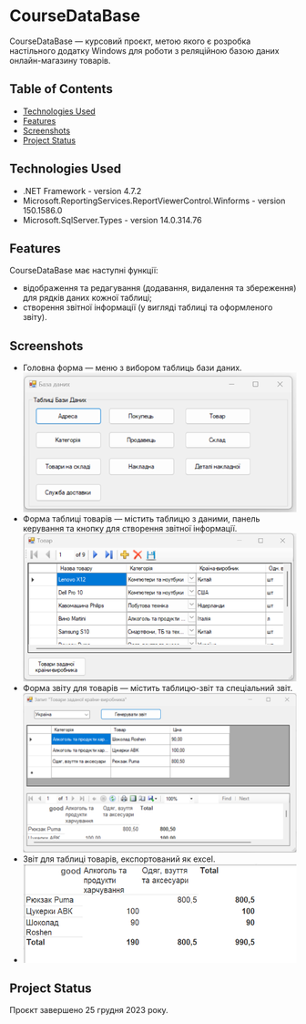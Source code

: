 # CourseDataBase
CourseDataBase — курсовий проєкт, метою якого є розробка настільного додатку Windows для роботи з реляційною базою даних онлайн-магазину товарів.
## Table of Contents
 <!-- * [General Info](#general-information) -->
* [Technologies Used](#technologies-used)
* [Features](#features)
* [Screenshots](#screenshots)
* [Project Status](#project-status)
<!-- * [License](#license) -->

## Technologies Used
- .NET Framework - version 4.7.2
- Microsoft.ReportingServices.ReportViewerControl.Winforms - version 150.1586.0
- Microsoft.SqlServer.Types - version 14.0.314.76

## Features
CourseDataBase має наступні функції:
- відображення та редагування (додавання, видалення та збереження) для рядків даних кожної таблиці;
- створення звітної інформації (у вигляді таблиці та оформленого звіту).

## Screenshots
<!-- ![Example screenshot](./img/screenshot.png) -->
- Головна форма — меню з вибором таблиць бази даних.
![MainForm screenshot](./Screenshots/main-form.png)
- Форма таблиці товарів — містить таблицю з даними, панель керування та кнопку для створення звітної інформації.
![GoodsForm screenshot](./Screenshots/goods-form.png)
- Форма звіту для товарів — містить таблицю-звіт та спеціальний звіт.
![GoodsForm screenshot](./Screenshots/report-goods-form.png)
- Звіт для таблиці товарів, експортований як excel.
- ![GoodsForm screenshot](./Screenshots/report-gf-excel.png)
<!-- If you have screenshots you'd like to share, include them here. -->

## Project Status
Проєкт завершено 25 грудня 2023 року.

